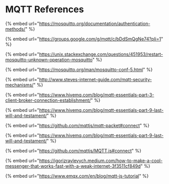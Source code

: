 # MQTT References

{% embed url="https://mosquitto.org/documentation/authentication-methods/" %}

{% embed url="https://groups.google.com/g/mqtt/c/bDdSmQgNe74?pli=1" %}

{% embed url="https://unix.stackexchange.com/questions/451953/restart-mosquitto-unknown-operation-mosquitto" %}

{% embed url="https://mosquitto.org/man/mosquitto-conf-5.html" %}

{% embed url="http://www.steves-internet-guide.com/mqtt-security-mechanisms/" %}

{% embed url="https://www.hivemq.com/blog/mqtt-essentials-part-3-client-broker-connection-establishment/" %}

{% embed url="https://www.hivemq.com/blog/mqtt-essentials-part-9-last-will-and-testament/" %}

{% embed url="https://github.com/mqttjs/mqtt-packet#connect" %}

{% embed url="https://www.hivemq.com/blog/mqtt-essentials-part-9-last-will-and-testament/" %}

{% embed url="https://github.com/mqttjs/MQTT.js#connect" %}

{% embed url="https://igorizraylevych.medium.com/how-to-make-a-cool-messenger-that-works-fast-with-a-weak-internet-3f3511cf849d" %}

{% embed url="https://www.emqx.com/en/blog/mqtt-js-tutorial" %}

